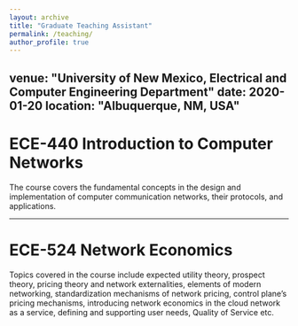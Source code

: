 ```yaml
---
layout: archive
title: "Graduate Teaching Assistant"
permalink: /teaching/
author_profile: true
---
```



venue: "University of New Mexico, Electrical and Computer Engineering Department"
date: 2020-01-20
location: "Albuquerque, NM, USA"
---

ECE-440 Introduction to Computer Networks
======
The course covers the fundamental concepts in the design and implementation of computer communication networks, their protocols, and applications.

---

ECE-524 Network Economics
======
Topics covered in the course include expected utility theory, prospect theory, pricing theory and network externalities, elements of modern networking, standardization mechanisms of network pricing, control plane’s pricing mechanisms, introducing network economics in the cloud network as a service, defining and supporting user needs, Quality of Service etc.
